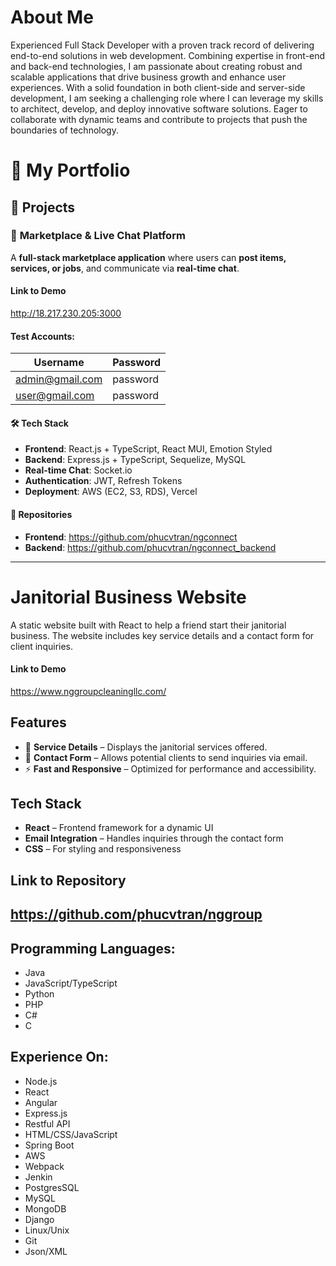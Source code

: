 # About Me
Experienced Full Stack Developer with a proven track record of delivering end-to-end solutions in web development. Combining expertise in front-end and back-end technologies, I am passionate about creating robust and scalable applications that drive business growth and enhance user experiences. With a solid foundation in both client-side and server-side development, I am seeking a challenging role where I can leverage my skills to architect, develop, and deploy innovative software solutions. Eager to collaborate with dynamic teams and contribute to projects that push the boundaries of technology.

# 🚀 My Portfolio  

## 📌 Projects  

### 🏪 **Marketplace & Live Chat Platform**  

A **full-stack marketplace application** where users can **post items, services, or jobs**, and communicate via **real-time chat**.  

#### Link to Demo
http://18.217.230.205:3000

#### Test Accounts:
| Username  | Password |
|------------|-------------|
| admin@gmail.com | password |
| user@gmail.com | password |

#### 🛠 Tech Stack  
- **Frontend**: React.js + TypeScript, React MUI, Emotion Styled 
- **Backend**: Express.js + TypeScript, Sequelize, MySQL  
- **Real-time Chat**: Socket.io  
- **Authentication**: JWT, Refresh Tokens  
- **Deployment**: AWS (EC2, S3, RDS), Vercel  

#### 🔗 Repositories  
- **Frontend**: https://github.com/phucvtran/ngconnect
- **Backend**: https://github.com/phucvtran/ngconnect_backend
---
# Janitorial Business Website

A static website built with React to help a friend start their janitorial business. The website includes key service details and a contact form for client inquiries.

#### Link to Demo
https://www.nggroupcleaningllc.com/

## Features
- 🏢 **Service Details** – Displays the janitorial services offered.
- 📩 **Contact Form** – Allows potential clients to send inquiries via email.
- ⚡ **Fast and Responsive** – Optimized for performance and accessibility.

## Tech Stack
- **React** – Frontend framework for a dynamic UI
- **Email Integration** – Handles inquiries through the contact form
- **CSS** – For styling and responsiveness

## Link to Repository
https://github.com/phucvtran/nggroup
---

## Programming Languages:
 * Java
 * JavaScript/TypeScript
 * Python
 * PHP
 * C#
 * C

## Experience On:
 * Node.js
 * React
 * Angular
 * Express.js
 * Restful API
 * HTML/CSS/JavaScript
 * Spring Boot
 * AWS
 * Webpack
 * Jenkin
 * PostgresSQL
 * MySQL
 * MongoDB
 * Django
 * Linux/Unix
 * Git
 * Json/XML

 

<!---
phucvtran/phucvtran is a ✨ special ✨ repository because its `README.md` (this file) appears on your GitHub profile.
You can click the Preview link to take a look at your changes.
--->
